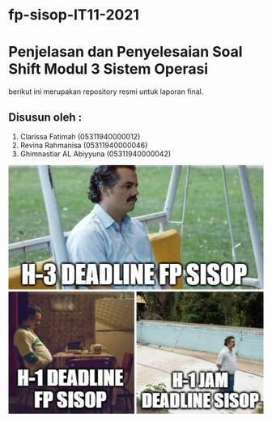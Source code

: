 # fp-sisop-IT11-2021
# Penjelasan dan Penyelesaian Soal Shift Modul 3 Sistem Operasi
<p> berikut ini merupakan repository resmi untuk laporan final.</p>

## Disusun oleh :
1. Clarissa Fatimah (05311940000012)
2. Revina Rahmanisa (05311940000046)
3. Ghimnastiar AL Abiyyuna (05311940000042)

![meme](picutr.jpg)
